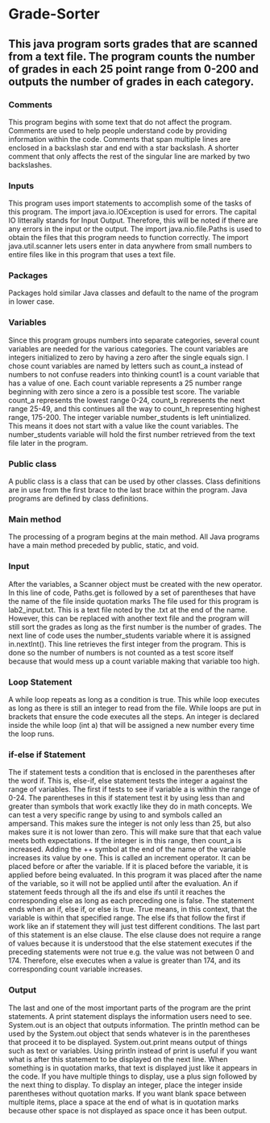 # Grade-Sorter
## This java program sorts grades that are scanned from a text file. The program counts the number of grades in each 25 point range from 0-200 and outputs the number of grades in each category. 
### Comments
This program begins with some text that do not affect the program. Comments are used to help people understand code by providing information within the code. Comments that span multiple lines are enclosed in a backslash star and end with a star backslash. A shorter comment that only affects the rest of the singular line are marked by two backslashes.
### Inputs
This program uses import statements to accomplish some of the tasks of this program. The import java.io.IOException is used for errors. The capital IO litterally stands for Input Output. Therefore, this will be noted if there are any errors in the input or the output. The import java.nio.file.Paths is used to obtain the files that this program needs to function correctly. The import java.util.scanner lets users enter in data anywhere from small numbers to entire files like in this program that uses a text file. 
### Packages
Packages hold similar Java classes and default to the name of the program in lower case.
### Variables
Since this program groups numbers into separate categories, several count variables are needed for the various categories. The count variables are integers initialized to zero by having a zero after the single equals sign. I chose count variables are named by letters such as count_a instead of numbers to not confuse readers into thinking count1 is a count variable that has a value of one. Each count variable represents a 25 number range beginning with zero since a zero is a possible test score. The variable count_a represents the lowest range 0-24, count_b represents the next range 25-49, and this continues all the way to count_h representing highest range, 175-200. The integer variable number_students is left unintialized. This means it does not start with a value like the count variables. The number_students variable will hold the first number retrieved from the text file later in the program. 
### Public class
A public class is a class that can be used by other classes. Class definitions are in use from the first brace to the last brace within the program. Java programs are defined by class definitions.
### Main method
The processing of a program begins at the main method. All Java programs have a main method preceded by public, static, and void.
### Input
After the variables, a Scanner object must be created with the new operator. In this line of code, Paths.get is followed by a set of parentheses that have the name of the file inside quotation marks The file used for this program is lab2_input.txt. This is a text file noted by the .txt at the end of the name. However, this can be replaced with another text file and the program will still sort the grades as long as the first number is the number of grades. The next line of code uses the number_students variable where it is assigned in.nextInt(). This line retrieves the first integer from the program. This is done so the number of numbers is not counted as a test score itself because that would mess up a count variable making that variable too high. 
### Loop Statement
A while loop repeats as long as a condition is true. This while loop executes as long as there is still an integer to read from the file. While loops are put in brackets that ensure the code executes all the steps. An integer is declared inside the while loop (int a) that will be assigned a new number every time the loop runs. 
### if-else if Statement
The if statement tests a condition that is enclosed in the parentheses after the word if. This is, else-if, else statement tests the integer a against the range of variables. The first if tests to see if variable a is within the range of 0-24. The parentheses in this if statement test it by using less than and greater than symbols that work exactly like they do in math concepts. We can test a very specific range by using to and symbols called an ampersand. This makes sure the integer is not only less than 25, but also makes sure it is not lower than zero. This will make sure that that each value meets both expectations. If the integer is in this range, then count_a is increased. Adding the ++ symbol at the end of the name of the variable increases its value by one. This is called an increment operator. It can be placed before or after the variable. If it is placed before the variable, it is applied before being evaluated. In this program it was placed after the name of the variable, so it will not be applied until after the evaluation. An if statement feeds through all the ifs and else ifs until it reaches the corresponding else as long as each preceding one is false. The statement ends when an if, else if, or else is true. True means, in this context, that the variable is within that specified range. The else ifs that follow the first if work like an if statement they will just test different conditions. The last part of this statement is an else clause. The else clause does not require a range of values because it is understood that the else statement executes if the preceding statements were not true e.g. the value was not between 0 and 174. Therefore, else executes when a value is greater than 174, and its corresponding count variable increases. 
### Output
The last and one of the most important parts of the program are the print statements. A print statement displays the information users need to see. System.out is an object that outputs information. The println method can be used by the System.out object that sends whatever is in the parentheses that proceed it to be displayed. System.out.print means output of things such as text or variables. Using println instead of print is useful if you want what is after this statement to be displayed on the next line. When something is in quotation marks, that text is displayed just like it appears in the code. If you have multiple things to display, use a plus sign followed by the next thing to display. To display an integer, place the integer inside parentheses without quotation marks. If you want blank space between multiple items, place a space at the end of what is in quotation marks because other space is not displayed as space once it has been output.
